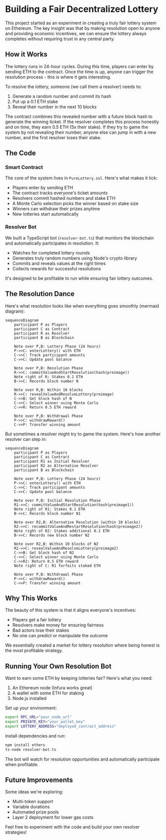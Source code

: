# Building a Fair Decentralized Lottery

This project started as an experiment in creating a truly fair lottery system on Ethereum. The key insight was that by making resolution open to anyone and providing economic incentives, we can ensure the lottery always completes without requiring trust in any central party.

## How it Works

The lottery runs in 24-hour cycles. During this time, players can enter by sending ETH to the contract. Once the time is up, anyone can trigger the resolution process - this is where it gets interesting.

To resolve the lottery, someone (we call them a resolver) needs to:
1. Generate a random number and commit its hash
2. Put up a 0.1 ETH stake
3. Reveal their number in the next 10 blocks

The contract combines this revealed number with a future block hash to generate the winning ticket. If the resolver completes this process honestly and on time, they earn 0.5 ETH (5x their stake). If they try to game the system by not revealing their number, anyone else can jump in with a new number, and the first resolver loses their stake.

## The Code

### Smart Contract

The core of the system lives in `PureLottery.sol`. Here's what makes it tick:

- Players enter by sending ETH
- The contract tracks everyone's ticket amounts
- Resolvers commit hashed numbers and stake ETH
- A Monte Carlo selection picks the winner based on stake size
- Winners can withdraw their prizes anytime
- New lotteries start automatically

### Resolver Bot 

We built a TypeScript bot (`resolver-bot.ts`) that monitors the blockchain and automatically participates in resolution. It:
- Watches for completed lottery rounds
- Generates truly random numbers using Node's crypto library
- Commits and reveals values at the right times
- Collects rewards for successful resolutions

It's designed to be profitable to run while ensuring fair lottery outcomes.

## The Resolution Dance

Here's what resolution looks like when everything goes smoothly (mermaid diagram):

```mermaid
sequenceDiagram
    participant P as Players
    participant C as Contract
    participant R as Resolver
    participant B as Blockchain

    Note over P,B: Lottery Phase (24 hours)
    P->>C: enterLottery() with ETH
    C->>C: Track participant amounts
    C->>C: Update pool balance

    Note over P,B: Resolution Phase
    R->>C: commitValueAndStartResolution(hash(preimage))
    Note right of R: Stakes 0.1 ETH
    B->>C: Records block number N
    
    Note over R,B: Within 10 blocks
    R->>C: revealValueAndResolveLottery(preimage)
    C->>B: Get block hash of N
    C->>C: Select winner using Monte Carlo
    C->>R: Return 0.5 ETH reward
    
    Note over P,B: Withdrawal Phase
    P->>C: withdrawReward()
    C->>P: Transfer winning amount
```

But sometimes a resolver might try to game the system. Here's how another resolver can step in:

```mermaid
sequenceDiagram
    participant P as Players
    participant C as Contract
    participant R1 as Initial Resolver
    participant R2 as Alternative Resolver
    participant B as Blockchain

    Note over P,B: Lottery Phase (24 hours)
    P->>C: enterLottery() with ETH
    C->>C: Track participant amounts
    C->>C: Update pool balance

    Note over P,B: Initial Resolution Phase
    R1->>C: commitValueAndStartResolution(hash(preimage1))
    Note right of R1: Stakes 0.1 ETH
    B->>C: Records block number N1
    
    Note over R2,B: Alternative Resolution (within 10 blocks)
    R2->>C: recommitValueAndRestartResolution(hash(preimage2))
    Note right of R2: Stakes additional 0.1 ETH
    B->>C: Records new block number N2
    
    Note over R2,B: Within 10 blocks of N2
    R2->>C: revealValueAndResolveLottery(preimage2)
    C->>B: Get block hash of N2
    C->>C: Select winner using Monte Carlo
    C->>R2: Return 0.5 ETH reward
    Note right of C: R1 forfeits staked ETH
    
    Note over P,B: Withdrawal Phase
    P->>C: withdrawReward()
    C->>P: Transfer winning amount
```

## Why This Works

The beauty of this system is that it aligns everyone's incentives:
- Players get a fair lottery
- Resolvers make money for ensuring fairness
- Bad actors lose their stakes
- No one can predict or manipulate the outcome

We essentially created a market for lottery resolution where being honest is the most profitable strategy.

## Running Your Own Resolution Bot

Want to earn some ETH by keeping lotteries fair? Here's what you need:

1. An Ethereum node (Infura works great)
2. A wallet with some ETH for staking
3. Node.js installed

Set up your environment:
```bash
export RPC_URL="your_node_url"
export PRIVATE_KEY="your_wallet_key"
export LOTTERY_ADDRESS="deployed_contract_address"
```

Install dependencies and run:
```bash
npm install ethers
ts-node resolver-bot.ts
```

The bot will watch for resolution opportunities and automatically participate when profitable.

## Future Improvements

Some ideas we're exploring:
- Multi-token support
- Variable durations
- Automated prize pools
- Layer 2 deployment for lower gas costs

Feel free to experiment with the code and build your own resolver strategies!